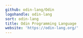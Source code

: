 ```yaml
---
github: odin-lang/Odin
logohandle: odin-lang
sort: odin-lang
title: Odin Programming Language
website: 'https://odin-lang.org/'
---
```

